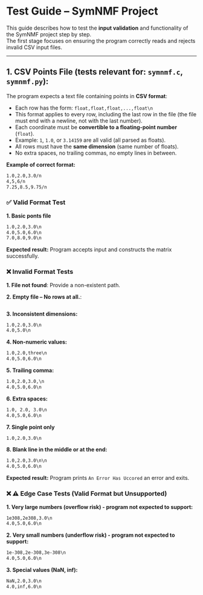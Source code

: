 # Test Guide – SymNMF Project

This guide describes how to test the **input validation** and functionality of the SymNMF project step by step.  
The first stage focuses on ensuring the program correctly reads and rejects invalid CSV input files.

---

## 1. CSV Points File (tests relevant for: `symnmf.c`, `symnmf.py`): 

The program expects a text file containing points in **CSV format**:

- Each row has the form: `float,float,float,...,float\n`
- This format applies to every row, including the last row in the file (the file must end with a newline, not with the last number).  
- Each coordinate must be **convertible to a floating-point number** (`float`).  
- Example: `1`, `1.0`, or `3.14159` are all valid (all parsed as floats).  
- All rows must have the **same dimension** (same number of floats).  
- No extra spaces, no trailing commas, no empty lines in between.  

**Example of correct format:**
```txt
1.0,2.0,3.0/n
4,5,6/n
7.25,8.5,9.75/n
```

### ✅ Valid Format Test

**1. Basic ponts file**

```txt
1.0,2.0,3.0\n
4.0,5.0,6.0\n
7.0,8.0,9.0\n
```

**Expected result:** Program accepts input and constructs the matrix successfully.

### ❌ Invalid Format Tests

**1. File not found**: Provide a non-existent path.

**2. Empty file – No rows at all.**: 

```txt
```

**3. Inconsistent dimensions:**
```txt
1.0,2.0,3.0\n
4.0,5.0\n
```

**4. Non-numeric values:**

```txt
1.0,2.0,three\n
4.0,5.0,6.0\n
```
**5. Trailing comma:**

```txt
1.0,2.0,3.0,\n
4.0,5.0,6.0\n
```

**6. Extra spaces:**

```txt
1.0, 2.0, 3.0\n
4.0,5.0,6.0\n
```

**7. Single point only**

```txt
1.0,2.0,3.0\n
```

**8. Blank line in the middle or at the end:**

```txt
1.0,2.0,3.0\n\n
4.0,5.0,6.0\n
```

**Expected result:** Program prints `An Error Has Uccored` an error and exits.

### ❌ ⚠️ Edge Case Tests (Valid Format but Unsupported)

**1. Very large numbers (overflow risk) - program not expected to support:**

```txt
1e308,2e308,3.0\n
4.0,5.0,6.0\n
```

**2. Very small numbers (underflow risk) - program not expected to support:**

```txt
1e-308,2e-308,3e-308\n
4.0,5.0,6.0\n
```

**3. Special values (NaN, inf):**

```txt
NaN,2.0,3.0\n
4.0,inf,6.0\n
```
